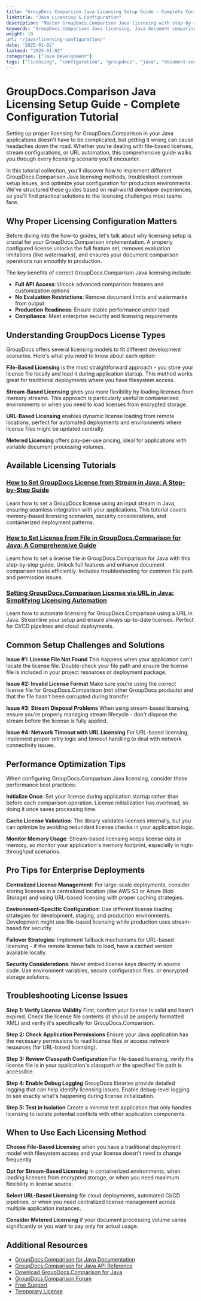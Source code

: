```yaml
---
title: "GroupDocs.Comparison Java Licensing Setup Guide - Complete Configuration Tutorial"
linktitle: "Java Licensing & Configuration"
description: "Master GroupDocs.Comparison Java licensing with step-by-step tutorials. Learn file, stream, and URL license setup plus troubleshooting tips for seamless integration."
keywords: "GroupDocs.Comparison Java licensing, Java document comparison license setup, GroupDocs license configuration tutorial, metered licensing GroupDocs Java, set GroupDocs license from stream"
weight: 10
url: "/java/licensing-configuration/"
date: "2025-01-02"
lastmod: "2025-01-02"
categories: ["Java Development"]
tags: ["licensing", "configuration", "groupdocs", "java", "document-comparison"]
---
```


# GroupDocs.Comparison Java Licensing Setup Guide - Complete Configuration Tutorial

Setting up proper licensing for GroupDocs.Comparison in your Java applications doesn't have to be complicated, but getting it wrong can cause headaches down the road. Whether you're dealing with file-based licenses, stream configurations, or URL automation, this comprehensive guide walks you through every licensing scenario you'll encounter.

In this tutorial collection, you'll discover how to implement different GroupDocs.Comparison Java licensing methods, troubleshoot common setup issues, and optimize your configuration for production environments. We've structured these guides based on real-world developer experiences, so you'll find practical solutions to the licensing challenges most teams face.

## Why Proper Licensing Configuration Matters

Before diving into the how-to guides, let's talk about why licensing setup is crucial for your GroupDocs.Comparison implementation. A properly configured license unlocks the full feature set, removes evaluation limitations (like watermarks), and ensures your document comparison operations run smoothly in production.

The key benefits of correct GroupDocs.Comparison Java licensing include:

- **Full API Access**: Unlock advanced comparison features and customization options
- **No Evaluation Restrictions**: Remove document limits and watermarks from output
- **Production Readiness**: Ensure stable performance under load
- **Compliance**: Meet enterprise security and licensing requirements

## Understanding GroupDocs License Types

GroupDocs offers several licensing models to fit different development scenarios. Here's what you need to know about each option:

**File-Based Licensing** is the most straightforward approach - you store your license file locally and load it during application startup. This method works great for traditional deployments where you have filesystem access.

**Stream-Based Licensing** gives you more flexibility by loading licenses from memory streams. This approach is particularly useful in containerized environments or when you need to load licenses from encrypted storage.

**URL-Based Licensing** enables dynamic license loading from remote locations, perfect for automated deployments and environments where license files might be updated centrally.

**Metered Licensing** offers pay-per-use pricing, ideal for applications with variable document processing volumes.

## Available Licensing Tutorials

### [How to Set GroupDocs License from Stream in Java: A Step-by-Step Guide](./set-groupdocs-license-stream-java-guide/)
Learn how to set a GroupDocs license using an input stream in Java, ensuring seamless integration with your applications. This tutorial covers memory-based licensing scenarios, security considerations, and containerized deployment patterns.

### [How to Set License from File in GroupDocs.Comparison for Java: A Comprehensive Guide](./groupdocs-comparison-license-setup-java/)
Learn how to set a license file in GroupDocs.Comparison for Java with this step-by-step guide. Unlock full features and enhance document comparison tasks efficiently. Includes troubleshooting for common file path and permission issues.

### [Setting GroupDocs.Comparison License via URL in Java: Simplifying Licensing Automation](./set-groupdocs-comparison-license-url-java/)
Learn how to automate licensing for GroupDocs.Comparison using a URL in Java. Streamline your setup and ensure always up-to-date licenses. Perfect for CI/CD pipelines and cloud deployments.

## Common Setup Challenges and Solutions

**Issue #1: License File Not Found**
This happens when your application can't locate the license file. Double-check your file path and ensure the license file is included in your project resources or deployment package.

**Issue #2: Invalid License Format**
Make sure you're using the correct license file for GroupDocs.Comparison (not other GroupDocs products) and that the file hasn't been corrupted during transfer.

**Issue #3: Stream Disposal Problems**
When using stream-based licensing, ensure you're properly managing stream lifecycle - don't dispose the stream before the license is fully applied.

**Issue #4: Network Timeout with URL Licensing**
For URL-based licensing, implement proper retry logic and timeout handling to deal with network connectivity issues.

## Performance Optimization Tips

When configuring GroupDocs.Comparison Java licensing, consider these performance best practices:

**Initialize Once**: Set your license during application startup rather than before each comparison operation. License initialization has overhead, so doing it once saves processing time.

**Cache License Validation**: The library validates licenses internally, but you can optimize by avoiding redundant license checks in your application logic.

**Monitor Memory Usage**: Stream-based licensing keeps license data in memory, so monitor your application's memory footprint, especially in high-throughput scenarios.

## Pro Tips for Enterprise Deployments

**Centralized License Management**: For large-scale deployments, consider storing licenses in a centralized location (like AWS S3 or Azure Blob Storage) and using URL-based licensing with proper caching strategies.

**Environment-Specific Configuration**: Use different license loading strategies for development, staging, and production environments. Development might use file-based licensing while production uses stream-based for security.

**Failover Strategies**: Implement fallback mechanisms for URL-based licensing - if the remote license fails to load, have a cached version available locally.

**Security Considerations**: Never embed license keys directly in source code. Use environment variables, secure configuration files, or encrypted storage solutions.

## Troubleshooting License Issues

**Step 1: Verify License Validity**
First, confirm your license is valid and hasn't expired. Check the license file contents (it should be properly formatted XML) and verify it's specifically for GroupDocs.Comparison.

**Step 2: Check Application Permissions**
Ensure your Java application has the necessary permissions to read license files or access network resources (for URL-based licensing).

**Step 3: Review Classpath Configuration**
For file-based licensing, verify the license file is in your application's classpath or the specified file path is accessible.

**Step 4: Enable Debug Logging**
GroupDocs libraries provide detailed logging that can help identify licensing issues. Enable debug-level logging to see exactly what's happening during license initialization.

**Step 5: Test in Isolation**
Create a minimal test application that only handles licensing to isolate potential conflicts with other application components.

## When to Use Each Licensing Method

**Choose File-Based Licensing** when you have a traditional deployment model with filesystem access and your license doesn't need to change frequently.

**Opt for Stream-Based Licensing** in containerized environments, when loading licenses from encrypted storage, or when you need maximum flexibility in license source.

**Select URL-Based Licensing** for cloud deployments, automated CI/CD pipelines, or when you need centralized license management across multiple application instances.

**Consider Metered Licensing** if your document processing volume varies significantly or you want to pay only for actual usage.

## Additional Resources

- [GroupDocs.Comparison for Java Documentation](https://docs.groupdocs.com/comparison/java/)
- [GroupDocs.Comparison for Java API Reference](https://reference.groupdocs.com/comparison/java/)
- [Download GroupDocs.Comparison for Java](https://releases.groupdocs.com/comparison/java/)
- [GroupDocs.Comparison Forum](https://forum.groupdocs.com/c/comparison)
- [Free Support](https://forum.groupdocs.com/)
- [Temporary License](https://purchase.groupdocs.com/temporary-license/)